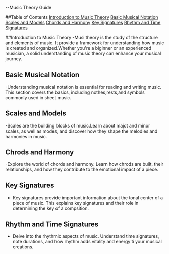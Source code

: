 --Music Theory Guide

##Table of Contents
[Introduction to Music Theory](#Introduction-to-music-theory)
[Basic Musical Notation](#basic-musical-notation)
[Scales and Models](#scales-and-models)
[Chords and Harmony](#chrods-and-harmony)
[Key Signatures](#key-signatures)
[Rhythm and Time Signatures](#rhythm-and-time-signatures)

##Introduction to Music Theory
-Musi theory is the study of the structure and elements of music. It provide a framework for understanding how music is created and organized.Whether you're a biginner or an experienced musician, a solid understanding of music theory can enhance your musical journey.

## Basic Musical Notation
-Understanding musical notation is essential for reading and writing music. This section covers the basics, including nothes,rests,and symbols commonly used in sheet music.

## Scales and Models
-Scales are the building blocks of music.Learn about majot and minor scales, as well as modes, and discover how they shape the melodies and harmonies in music.

## Chrods and Harmony 
-Explore the world of chords and harmony. Learn how chrods are built, their relationships, and how they contribute to the emotional impact of a piece.

## Key Signatures
- Key signatures provide important information about the tonal center of a piece of music. This explains key signatures and their role in determining the key of a compsition.

## Rhythm and Time Signatures
- Delve into the rhythmic aspects of music. Understand time signatures, note durations, and how rhythm adds vitality and energy ti your musical creations.
